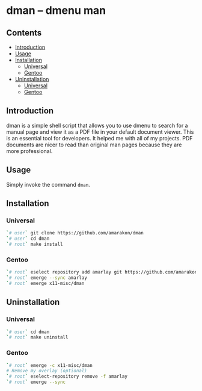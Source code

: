 dman – dmenu man
================

## Contents

-   [Introduction](#introduction)
-   [Usage](#usage)
-   [Installation](#installation)
    -   [Universal](#universal)
    -   [Gentoo](#gentoo)
-   [Uninstallation](#uninstallation)
    -   [Universal](#universal-1)
    -   [Gentoo](#gentoo-1)

## Introduction

dman is a simple shell script that allows you to use dmenu to search for
a manual page and view it as a PDF file in your default document viewer.
This is an essential tool for developers. It helped me with all of my
projects. PDF documents are nicer to read than original man pages
because they are more professional.

## Usage

Simply invoke the command `dman`.

## Installation

### Universal

``` sh
`# user` git clone https://github.com/amarakon/dman
`# user` cd dman
`# root` make install
```

### Gentoo

``` sh
`# root` eselect repository add amarlay git https://github.com/amarakon/amarlay
`# root` emerge --sync amarlay
`# root` emerge x11-misc/dman
```

## Uninstallation

### Universal

``` sh
`# user` cd dman
`# root` make uninstall
```

### Gentoo

``` sh
`# root` emerge -c x11-misc/dman
# Remove my overlay (optional)
`# root` eselect-repository remove -f amarlay
`# root` emerge --sync
```
